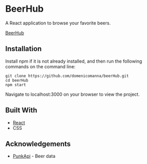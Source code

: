 BeerHub
======
A React application to browse your favorite beers. 

[BeerHub](https://domenicomanna.github.io/beerHub/)

Installation
------
Install npm if it is not already installed, and then run the following commands on the command line: 
```
git clone https://github.com/domenicomanna/beerHub.git
cd beerHub
npm start
```
Navigate to localhost:3000 on your browser to view the project.

Built With
------
  * [React](https://reactjs.org/)
  * CSS

Acknowledgements
------
  * [PunkApi](https://punkapi.com/documentation/v2) - Beer data